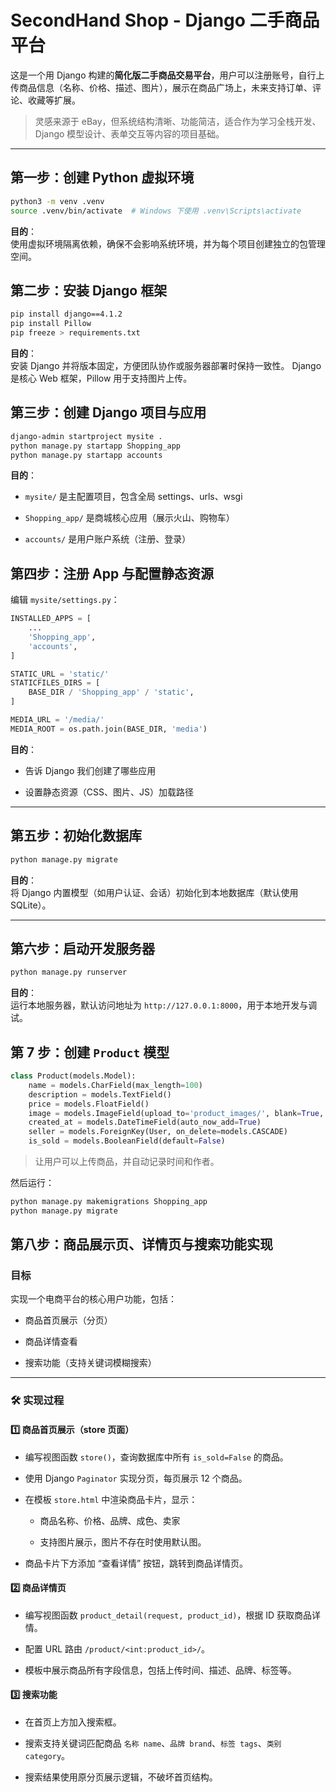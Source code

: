 # SecondHand Shop - Django 二手商品平台

这是一个用 Django 构建的**简化版二手商品交易平台**，用户可以注册账号，自行上传商品信息（名称、价格、描述、图片），展示在商品广场上，未来支持订单、评论、收藏等扩展。

> 灵感来源于 eBay，但系统结构清晰、功能简洁，适合作为学习全栈开发、Django 模型设计、表单交互等内容的项目基础。


---

## 第一步：创建 Python 虚拟环境

```bash
python3 -m venv .venv
source .venv/bin/activate  # Windows 下使用 .venv\Scripts\activate
```
**目的**：  
使用虚拟环境隔离依赖，确保不会影响系统环境，并为每个项目创建独立的包管理空间。

## 第二步：安装 Django 框架

```bash
pip install django==4.1.2
pip install Pillow
pip freeze > requirements.txt
```


**目的**：  
安装 Django 并将版本固定，方便团队协作或服务器部署时保持一致性。
Django 是核心 Web 框架，Pillow 用于支持图片上传。

## 第三步：创建 Django 项目与应用
```bash
django-admin startproject mysite .
python manage.py startapp Shopping_app 
python manage.py startapp accounts
```


**目的**：

- `mysite/` 是主配置项目，包含全局 settings、urls、wsgi
    
- `Shopping_app/` 是商城核心应用（展示火山、购物车）
    
- `accounts/` 是用户账户系统（注册、登录）

## 第四步：注册 App 与配置静态资源

编辑 `mysite/settings.py`：

```python
INSTALLED_APPS = [
	...     
	'Shopping_app',
    'accounts', 
]  

STATIC_URL = 'static/'
STATICFILES_DIRS = [
	BASE_DIR / 'Shopping_app' / 'static',
]

MEDIA_URL = '/media/'
MEDIA_ROOT = os.path.join(BASE_DIR, 'media')

```

**目的**：

- 告诉 Django 我们创建了哪些应用
    
- 设置静态资源（CSS、图片、JS）加载路径
    

---

## 第五步：初始化数据库
```bash
python manage.py migrate
```


**目的**：  
将 Django 内置模型（如用户认证、会话）初始化到本地数据库（默认使用 SQLite）。

---

## 第六步：启动开发服务器

```bash
python manage.py runserver
```

**目的**：  
运行本地服务器，默认访问地址为 `http://127.0.0.1:8000`，用于本地开发与调试。

## 第 7 步：创建 `Product` 模型
```python
class Product(models.Model):
    name = models.CharField(max_length=100)
    description = models.TextField()
    price = models.FloatField()
    image = models.ImageField(upload_to='product_images/', blank=True, null=True)
    created_at = models.DateTimeField(auto_now_add=True)
    seller = models.ForeignKey(User, on_delete=models.CASCADE)
    is_sold = models.BooleanField(default=False)
```

> 让用户可以上传商品，并自动记录时间和作者。

然后运行：
```bash
python manage.py makemigrations Shopping_app
python manage.py migrate
```

## 第八步：商品展示页、详情页与搜索功能实现

### 目标

实现一个电商平台的核心用户功能，包括：

- 商品首页展示（分页）
    
- 商品详情查看
    
- 搜索功能（支持关键词模糊搜索）
    

---

### 🛠 实现过程

#### 1️⃣ 商品首页展示（store 页面）

- 编写视图函数 `store()`，查询数据库中所有 `is_sold=False` 的商品。
    
- 使用 Django `Paginator` 实现分页，每页展示 12 个商品。
    
- 在模板 `store.html` 中渲染商品卡片，显示：
    
    - 商品名称、价格、品牌、成色、卖家
        
    - 支持图片展示，图片不存在时使用默认图。
        
- 商品卡片下方添加 “查看详情” 按钮，跳转到商品详情页。
    

#### 2️⃣ 商品详情页

- 编写视图函数 `product_detail(request, product_id)`，根据 ID 获取商品详情。
    
- 配置 URL 路由 `/product/<int:product_id>/`。
    
- 模板中展示商品所有字段信息，包括上传时间、描述、品牌、标签等。
    

#### 3️⃣ 搜索功能

- 在首页上方加入搜索框。
    
- 搜索支持关键词匹配商品 `名称 name`、`品牌 brand`、`标签 tags`、`类别 category`。
    
- 搜索结果使用原分页展示逻辑，不破坏首页结构。
    

